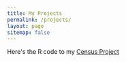 ```yaml
---
title: My Projects
permalink: /projects/
layout: page
sitemap: false
---
```


Here's the R code to my <a href="http://sachinshrestha.github.io/census.html"> Census Project </a>
